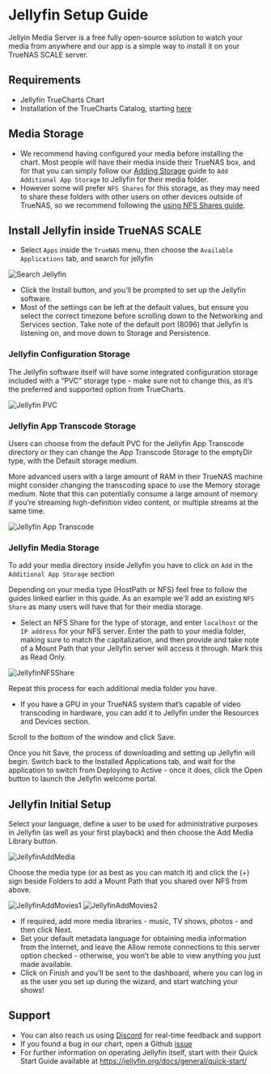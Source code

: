 # Jellyfin Setup Guide

Jellyin Media Server is a free fully open-source solution to watch your media from anywhere and our app is a simple way to install it on your TrueNAS SCALE server.

## Requirements

- Jellyfin TrueCharts Chart
- Installation of the TrueCharts Catalog, starting [here](https://truecharts.org/manual/guides/Adding-TrueCharts)

## Media Storage

- We recommend having configured your media before installing the chart. Most people will have their media inside their TrueNAS box, and for that you can simply follow our [Adding Storage](https://truecharts.org/manual/guides/add-storage/#adding-additional-app-storage) guide to `Add Additional App Storage` to Jellyfin for their media folder.
- However some will prefer `NFS Shares` for this storage, as they may need to share these folders with other users on other devices outside of TrueNAS, so we recommend following the [using NFS Shares guide](https://truecharts.org/manual/guides/nfs-share).

## Install Jellyfin inside TrueNAS SCALE

- Select `Apps` inside the `TrueNAS` menu, then choose the `Available Applications` tab, and search for jellyfin

![Search Jellyfin](img/SearchJellyfin.png)

- Click the Install button, and you’ll be prompted to set up the Jellyfin software. 
- Most of the settings can be left at the default values, but ensure you select the correct timezone before scrolling down to the Networking and Services section. Take note of the default port (8096) that Jellyfin is listening on, and move down to Storage and Persistence.

### Jellyfin Configuration Storage

The Jellyfin software itself will have some integrated configuration storage included with a “PVC” storage type - make sure not to change this, as it’s the preferred and supported option from TrueCharts.

![Jellyfin PVC](img/JellyfinPVC.png)

### Jellyfin App Transcode Storage

Users can choose from the default PVC for the Jellyfin App Transcode directory or they can change the App Transcode Storage to the emptyDir type, with the Default storage medium.

More advanced users with a large amount of RAM in their TrueNAS machine might consider changing the transcoding space to use the Memory storage medium. Note that this can potentially consume a large amount of memory if you’re streaming high-definition video content, or multiple streams at the same time.

![Jellyfin App Transcode](img/JellyfinTranscodeDir.png)

### Jellyfin Media Storage

To add your media directory inside Jellyfin you have to click on `Add` in the `Additional App Storage` section

Depending on your media type (HostPath or NFS) feel free to follow the guides linked earlier in this guide. As an example we'll add an existing `NFS Share` as many users will have that for their media storage.

- Select an NFS Share for the type of storage, and enter `localhost` or the `IP address` for your NFS server. Enter the path to your media folder, making sure to match the capitalization, and then provide and take note of a Mount Path that your Jellyfin server will access it through. Mark this as Read Only.

![JellyfinNFSShare](img/JellyfinNFSStorage.png)

Repeat this process for each additional media folder you have.

- If you have a GPU in your TrueNAS system that’s capable of video transcoding in hardware, you can add it to Jellyfin under the Resources and Devices section.

Scroll to the bottom of the window and click Save.

Once you hit Save, the process of downloading and setting up Jellyfin will begin. Switch back to the Installed Applications tab, and wait for the application to switch from Deploying to Active - once it does, click the Open button to launch the Jellyfin welcome portal.

## Jellyfin Initial Setup

Select your language, define a user to be used for administrative purposes in Jellyfin (as well as your first playback) and then choose the Add Media Library button. 

![JellyfinAddMedia](img/JellyfinAddMedia.png)

Choose the media type (or as best as you can match it) and click the (+) sign beside Folders to add a Mount Path that you shared over NFS from above.

![JellyfinAddMovies1](img/JellyfinAddMovies1.png)
![JellyfinAddMovies2](img/JellyfinAddMovies2.png)

- If required, add more media libraries - music, TV shows, photos - and then click Next.
- Set your default metadata language for obtaining media information from the Internet, and leave the Allow remote connections to this server option checked - otherwise, you won’t be able to view anything you just made available.
- Click on Finish and you’ll be sent to the dashboard, where you can log in as the user you set up during the wizard, and start watching your shows!

## Support

- You can also reach us using [Discord](https://discord.gg/tVsPTHWTtr) for real-time feedback and support
- If you found a bug in our chart, open a Github [issue](https://github.com/truecharts/apps/issues/new/choose)
- For further information on operating Jellyfin itself, start with their Quick Start Guide available at https://jellyfin.org/docs/general/quick-start/
